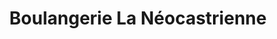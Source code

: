 ---
title: "Boulangerie La Néocastrienne"
url: /neufchateau/boulangerie-la-neocastrienne/
shop: Bäckerei
---